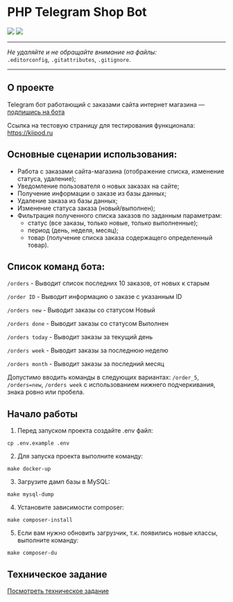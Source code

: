 # PHP Telegram Shop Bot

<p align="left">
<img src="https://img.shields.io/badge/php-8.3-blue">
<img src="https://img.shields.io/badge/mysql-8.0-orange">
</p>

---

_Не удаляйте и не обращайте внимание на файлы:_<br>
`.editorconfig`, `.gitattributes`, `.gitignore`.

---

## О проекте

Telegram бот работающий с заказами сайта интернет магазина — [подпишись на бота](https://t.me/KanaiShopBot)

Ссылка на тестовую страницу для тестирования функционала: https://kiipod.ru

## Основные сценарии использования:

- Работа с заказами сайта-магазина (отображение списка,
изменение статуса, удаление);
- Уведомление пользователя о новых заказах на сайте;
- Получение информации о заказе из базы данных;
- Удаление заказа из базы данных;
- Изменение статуса заказа (новый/выполнен);
- Фильтрация полученного списка заказов по заданным
параметрам:
  - статус (все заказы, только новые, только
     выполненные);
  - период (день, неделя, месяц);
  - товар (получение списка заказа содержащего
     определенный товар).

## Список команд бота:

```/orders``` - Выводит список последних 10 заказов, от новых к старым

```/order ID``` - Выводит информацию о заказе с указанным ID

```/orders new``` - Выводит заказы со статусом Новый

```/orders done``` - Выводит заказы со статусом Выполнен

```/orders today``` - Выводит заказы за текущий день

```/orders week``` - Выводит заказы за последнюю неделю

```/orders month``` - Выводит заказы за последний месяц

Допустимо вводить команды в следующих вариантах: ```/order_5```, ```/orders=new```, ```/orders week``` с использованием нижнего подчеркивания, знака ровно или пробела.

## Начало работы

1. Перед запуском проекта создайте .env файл:

```
cp .env.example .env
```

2. Для запуска проекта выполните команду:

```
make docker-up
```

3. Загрузите дамп базы в MySQL:

```
make mysql-dump
```

4. Установите зависимости composer:

```
make composer-install
```

5. Если вам нужно обновить загрузчик, т.к. появились новые классы, выполните команду:

```
make composer-du
```

## Техническое задание

[Посмотреть техническое задание](tz.pdf)
